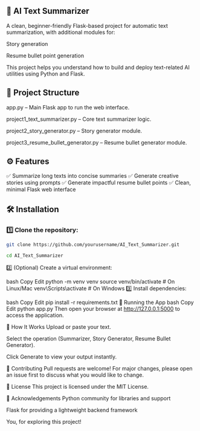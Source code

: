 ## 🚀 AI Text Summarizer
A clean, beginner-friendly Flask-based project for automatic text summarization, with additional modules for:

Story generation

Resume bullet point generation

This project helps you understand how to build and deploy text-related AI utilities using Python and Flask.

## 📂 Project Structure
app.py – Main Flask app to run the web interface.

project1_text_summarizer.py – Core text summarizer logic.

project2_story_generator.py – Story generator module.

project3_resume_bullet_generator.py – Resume bullet generator module.

## ⚙️ Features
✅ Summarize long texts into concise summaries
✅ Generate creative stories using prompts
✅ Generate impactful resume bullet points
✅ Clean, minimal Flask web interface

## 🛠️ Installation
### 1️⃣ Clone the repository:
```bash
git clone https://github.com/yourusername/AI_Text_Summarizer.git
```
```bash
cd AI_Text_Summarizer
```
2️⃣ (Optional) Create a virtual environment:

bash
Copy
Edit
python -m venv venv
source venv/bin/activate   # On Linux/Mac
venv\Scripts\activate      # On Windows
3️⃣ Install dependencies:

bash
Copy
Edit
pip install -r requirements.txt
🚀 Running the App
bash
Copy
Edit
python app.py
Then open your browser at http://127.0.0.1:5000 to access the application.

🧩 How It Works
Upload or paste your text.

Select the operation (Summarizer, Story Generator, Resume Bullet Generator).

Click Generate to view your output instantly.

🤝 Contributing
Pull requests are welcome!
For major changes, please open an issue first to discuss what you would like to change.

📄 License
This project is licensed under the MIT License.

🙌 Acknowledgements
Python community for libraries and support

Flask for providing a lightweight backend framework

You, for exploring this project!
